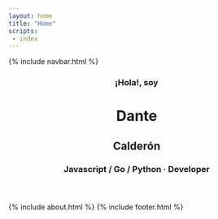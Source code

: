 ```yaml
---
layout: home  
title: "Home"
scripts:
 - index
---
```

<body itemscope="http://schema.org/Person" itemtype="http://schema.org/Blog">
  {% include navbar.html %}      
  <div class="" id="mainWrapper">
    <header class="headerwrap" >
      <div class="header-image">      
        <div class="container pt-md">        
              <div class="row title-container justify-content-center">
                <div class="col-md-4 col-lg-5 col-xl-3">
                  <img class="avatar" src="{{ site.baseurl }}/{{ site.data.authors.primary.avatar }}" alt="">
                </div>
                <div class="col-md-8 col-lg-7 col-xl-7 general-info">                
                  <div>
                    <h3 class="greeting">¡Hola!, soy</h3>
                    <h1 class="name">Dante</h1>
                    <h2 class="lastname">Calderón</h2> 
                    <h3 class="slogan">Javascript / Go / Python &#183; Developer</h3>               
                  </div>
                </div>
              </div>
        </div>
      </div>
    </header>      
    {% include about.html %}  
    {% include footer.html %}        
  </div>


</body>